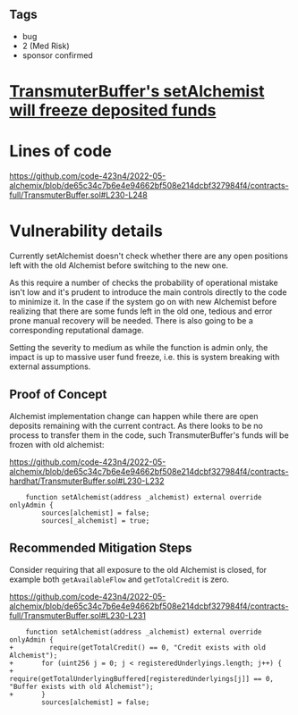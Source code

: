 ## Tags

- bug
- 2 (Med Risk)
- sponsor confirmed

# [TransmuterBuffer's setAlchemist will freeze deposited funds](https://github.com/code-423n4/2022-05-alchemix-findings/issues/117) 

# Lines of code

https://github.com/code-423n4/2022-05-alchemix/blob/de65c34c7b6e4e94662bf508e214dcbf327984f4/contracts-full/TransmuterBuffer.sol#L230-L248


# Vulnerability details

Currently setAlchemist doesn't check whether there are any open positions left with the old Alchemist before switching to the new one.

As this require a number of checks the probability of operational mistake isn't low and it's prudent to introduce the main controls directly to the code to minimize it. In the case if the system go on with new Alchemist before realizing that there are some funds left in the old one, tedious and error prone manual recovery will be needed. There is also going to be a corresponding reputational damage.

Setting the severity to medium as while the function is admin only, the impact is up to massive user fund freeze, i.e. this is system breaking with external assumptions.

## Proof of Concept

Alchemist implementation change can happen while there are open deposits remaining with the current contract. As there looks to be no process to transfer them in the code, such TransmuterBuffer's funds will be frozen with old alchemist:

https://github.com/code-423n4/2022-05-alchemix/blob/de65c34c7b6e4e94662bf508e214dcbf327984f4/contracts-hardhat/TransmuterBuffer.sol#L230-L232

```solidity
    function setAlchemist(address _alchemist) external override onlyAdmin {
        sources[alchemist] = false;
        sources[_alchemist] = true;
```

## Recommended Mitigation Steps

Consider requiring that all exposure to the old Alchemist is closed, for example both `getAvailableFlow` and `getTotalCredit` is zero.

https://github.com/code-423n4/2022-05-alchemix/blob/de65c34c7b6e4e94662bf508e214dcbf327984f4/contracts-full/TransmuterBuffer.sol#L230-L231

```solidity
    function setAlchemist(address _alchemist) external override onlyAdmin {
+		  require(getTotalCredit() == 0, "Credit exists with old Alchemist");
+       for (uint256 j = 0; j < registeredUnderlyings.length; j++) {
+           require(getTotalUnderlyingBuffered[registeredUnderlyings[j]] == 0, "Buffer exists with old Alchemist");
+       }
        sources[alchemist] = false;
```


